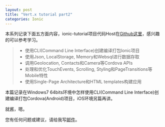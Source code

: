 ```yaml
---
layout: post
title: "Vert.x tutorial part2"
categories: Ionic
---
```


本系列记录下面五方面内容，ionic-tutorial项目代码Host在[Github这里](https://github.com/yinwer81/ionic-tutorial)，感兴趣的可以参考学习。
>* 使用CLI(Command Line Interface)创建编译打包Ionic项目
>* 使用Json, LocalStorage, Memory和Websql进行数据存取
>* 调用Geolocation, Contacts和Camera等Cordova APIs
>* 处理和优化TouchEvents, Scrolling, Styling和PageTransitions等Mobile特性
>* 使用Single-Page Architecture和HTML templates构建应用

本篇记录在Windows7 64bits环境中怎样使用CLI(Command Line Interface)创建编译打包Cordova(Android)项目，iOS环境另篇再讲。

就酱，嗯。

您有任何问题或建议，请给我写[邮件](mailto:yinwer81@gmail.com)。
